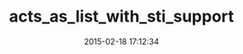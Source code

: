 ---
layout: post
title:  "acts_as_list_with_sti_support"
repo:   "coroutine/acts_as_list_with_sti_support"
date:   2015-02-18 17:12:34
gemurl: http://github.com/coroutine/acts_as_list_with_sti_support
---